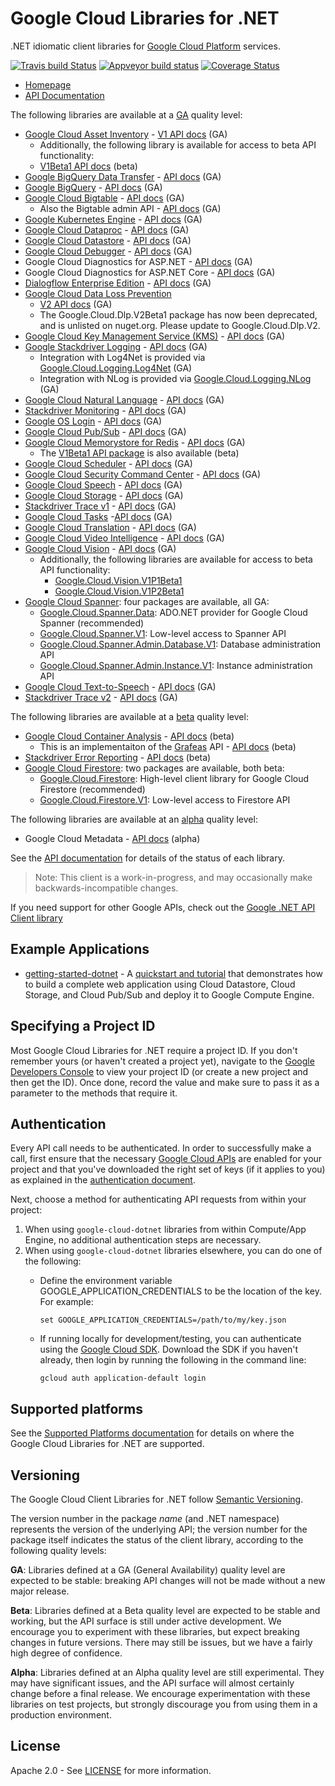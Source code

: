 # Google Cloud Libraries for .NET
.NET idiomatic client libraries for [Google Cloud Platform](https://cloud.google.com/) services.

[![Travis build Status](https://travis-ci.org/googleapis/google-cloud-dotnet.svg?branch=master)](https://travis-ci.org/googleapis/google-cloud-dotnet)
[![Appveyor build status](https://ci.appveyor.com/api/projects/status/hkkyregfhh5m4d2u?svg=true)](https://ci.appveyor.com/project/googleapis/google-cloud-dotnet)
[![Coverage Status](https://codecov.io/gh/googleapis/google-cloud-dotnet/branch/master/graph/badge.svg)](https://codecov.io/gh/googleapis/google-cloud-dotnet)

* [Homepage](https://cloud.google.com/dotnet/)
* [API Documentation](http://googleapis.github.io/google-cloud-dotnet/docs/)

The following libraries are available at a [GA](#versioning) quality level:

* [Google Cloud Asset Inventory](https://cloud.google.com/resource-manager/docs/cloud-asset-inventory/overview) - [V1 API docs](http://googleapis.github.io/google-cloud-dotnet/docs/Google.Cloud.Asset.V1) (GA)
  * Additionally, the following library is available for access to beta API functionality:
  * [V1Beta1 API docs](http://googleapis.github.io/google-cloud-dotnet/docs/Google.Cloud.Asset.V1Beta1/) (beta)
* [Google BigQuery Data Transfer](https://cloud.google.com/bigquery/transfer/) - [API docs](http://googleapis.github.io/google-cloud-dotnet/docs/Google.Cloud.BigQuery.DataTransfer.V1/) (GA)
* [Google BigQuery](https://cloud.google.com/bigquery/) - [API docs](http://googleapis.github.io/google-cloud-dotnet/docs/Google.Cloud.BigQuery.V2/) (GA)
* [Google Cloud Bigtable](https://cloud.google.com/bigtable/) - [API docs](http://googleapis.github.io/google-cloud-dotnet/docs/Google.Cloud.Bigtable.V2/) (GA)
  * Also the Bigtable admin API - [API docs](http://googleapis.github.io/google-cloud-dotnet/docs/Google.Cloud.Bigtable.Admin.V2/) (GA)
* [Google Kubernetes Engine](https://cloud.google.com/kubernetes-engine/) - [API docs](http://googleapis.github.io/google-cloud-dotnet/docs/Google.Cloud.Container.V1) (GA)
* [Google Cloud Dataproc](https://cloud.google.com/dataproc/) - [API docs](https://googleapis.github.io/google-cloud-dotnet/docs/Google.Cloud.Dataproc.V1/) (GA)
* [Google Cloud Datastore](https://cloud.google.com/datastore/) - [API docs](http://googleapis.github.io/google-cloud-dotnet/docs/Google.Cloud.Datastore.V1/) (GA)
* [Google Cloud Debugger](https://cloud.google.com/debugger/) - [API docs](http://googleapis.github.io/google-cloud-dotnet/docs/Google.Cloud.Debugger.V2) (GA)
* Google Cloud Diagnostics for ASP.NET - [API docs](http://googleapis.github.io/google-cloud-dotnet/docs/Google.Cloud.Diagnostics.AspNet/) (GA)
* Google Cloud Diagnostics for ASP.NET Core - [API docs](http://googleapis.github.io/google-cloud-dotnet/docs/Google.Cloud.Diagnostics.AspNetCore/) (GA)
* [Dialogflow Enterprise Edition](https://cloud.google.com/dialogflow-enterprise/) - [API docs](http://googleapis.github.io/google-cloud-dotnet/docs/Google.Cloud.Dialogflow.V2) (GA)
* [Google Cloud Data Loss Prevention](https://cloud.google.com/dlp/)
  * [V2 API docs](https://googleapis.github.io/google-cloud-dotnet/docs/Google.Cloud.Dlp.V2/) (GA)
  * The Google.Cloud.Dlp.V2Beta1 package has now been deprecated, and is unlisted on nuget.org.
    Please update to Google.Cloud.Dlp.V2.
* [Google Cloud Key Management Service (KMS)](https://cloud.google.com/kms/) - [API docs](http://googleapis.github.io/google-cloud-dotnet/docs/Google.Cloud.Kms.V1/) (GA)
* [Google Stackdriver Logging](https://cloud.google.com/logging/) - [API docs](http://googleapis.github.io/google-cloud-dotnet/docs/Google.Cloud.Logging.V2/) (GA)
  * Integration with Log4Net is provided via [Google.Cloud.Logging.Log4Net](http://googleapis.github.io/google-cloud-dotnet/docs/Google.Cloud.Logging.Log4Net/) (GA)
  * Integration with NLog is provided via [Google.Cloud.Logging.NLog](http://googleapis.github.io/google-cloud-dotnet/docs/Google.Cloud.Logging.NLog/) (GA)
* [Google Cloud Natural Language](https://cloud.google.com/natural-language/) - [API docs](http://googleapis.github.io/google-cloud-dotnet/docs/Google.Cloud.Language.V1/) (GA)
* [Stackdriver Monitoring](https://cloud.google.com/monitoring/) - [API docs](http://googleapis.github.io/google-cloud-dotnet/docs/Google.Cloud.Monitoring.V3/) (GA)
* [Google OS Login](https://cloud.google.com/compute/docs/instances/managing-instance-access) - [API docs](http://googleapis.github.io/google-cloud-dotnet/docs/Google.Cloud.OsLogin.V1/) (GA)
* [Google Cloud Pub/Sub](https://cloud.google.com/pubsub/) - [API docs](http://googleapis.github.io/google-cloud-dotnet/docs/Google.Cloud.PubSub.V1/) (GA)
* [Google Cloud Memorystore for Redis](https://cloud.google.com/memorystore/) - [API docs](http://googleapis.github.io/google-cloud-dotnet/docs/Google.Cloud.Redis.V1/) (GA)
  * The [V1Beta1 API package](http://googleapis.github.io/google-cloud-dotnet/docs/Google.Cloud.Redis.V1Beta1/) is also available (beta)
* [Google Cloud Scheduler](https://cloud.google.com/scheduler/) - [API docs](http://googleapis.github.io/google-cloud-dotnet/docs/Google.Cloud.Scheduler.V1) (GA)
* [Google Cloud Security Command Center](https://cloud.google.com/security-command-center/) - [API docs](http://googleapis.github.io/google-cloud-dotnet/docs/Google.Cloud.SecurityCenter.V1) (GA)
* [Google Cloud Speech](https://cloud.google.com/speech/) - [API docs](http://googleapis.github.io/google-cloud-dotnet/docs/Google.Cloud.Speech.V1/) (GA)
* [Google Cloud Storage](https://cloud.google.com/storage/) - [API docs](http://googleapis.github.io/google-cloud-dotnet/docs/Google.Cloud.Storage.V1/) (GA)
* [Stackdriver Trace v1](https://cloud.google.com/trace/) - [API docs](http://googleapis.github.io/google-cloud-dotnet/docs/Google.Cloud.Trace.V1/) (GA)
* [Google Cloud Tasks](https://cloud.google.com/tasks/) -[API docs](http://googleapis.github.io/google-cloud-dotnet/docs/Google.Cloud.Tasks.V2/) (GA)
* [Google Cloud Translation](https://cloud.google.com/translate/) - [API docs](http://googleapis.github.io/google-cloud-dotnet/docs/Google.Cloud.Translation.V2/) (GA)
* [Google Cloud Video Intelligence](https://cloud.google.com/video-intelligence/) - [API docs](https://googleapis.github.io/google-cloud-dotnet/docs/Google.Cloud.VideoIntelligence.V1/) (GA)
* [Google Cloud Vision](https://cloud.google.com/vision/) - [API docs](http://googleapis.github.io/google-cloud-dotnet/docs/Google.Cloud.Vision.V1/) (GA)
  * Additionally, the following libraries are available for access to beta API functionality:
    * [Google.Cloud.Vision.V1P1Beta1](http://googleapis.github.io/google-cloud-dotnet/docs/Google.Cloud.Vision.V1P1Beta1/)
    * [Google.Cloud.Vision.V1P2Beta1](http://googleapis.github.io/google-cloud-dotnet/docs/Google.Cloud.Vision.V1P2Beta1/)
* [Google Cloud Spanner](https://cloud.google.com/spanner/): four packages are available, all GA:
  * [Google.Cloud.Spanner.Data](http://googleapis.github.io/google-cloud-dotnet/docs/Google.Cloud.Spanner.Data/): ADO.NET provider for Google Cloud Spanner (recommended)
  * [Google.Cloud.Spanner.V1](http://googleapis.github.io/google-cloud-dotnet/docs/Google.Cloud.Spanner.V1/): Low-level access to Spanner API
  * [Google.Cloud.Spanner.Admin.Database.V1](http://googleapis.github.io/google-cloud-dotnet/docs/Google.Cloud.Spanner.Admin.Database.V1/): Database administration API
  * [Google.Cloud.Spanner.Admin.Instance.V1](http://googleapis.github.io/google-cloud-dotnet/docs/Google.Cloud.Spanner.Admin.Instance.V1/): Instance administration API
* [Google Cloud Text-to-Speech](https://cloud.google.com/text-to-speech/) - [API docs](http://googleapis.github.io/google-cloud-dotnet/docs/Google.Cloud.TextToSpeech.V1/) (GA)
* [Stackdriver Trace v2](https://cloud.google.com/trace/) - [API docs](http://googleapis.github.io/google-cloud-dotnet/docs/Google.Cloud.Trace.V2/) (GA)

The following libraries are available at a [beta](#versioning) quality level:

* [Google Cloud Container Analysis](https://cloud.google.com/container-registry/docs/container-analysis/) - [API docs](http://googleapis.github.io/google-cloud-dotnet/docs/Google.Cloud.DevTools.ContainerAnalysis.V1) (beta)
  * This is an implementaiton of the [Grafeas](https://grafeas.io) API - [API docs](http://googleapis.github.io/google-cloud-dotnet/docs/Grafeas.V1) (beta)
* [Stackdriver Error Reporting](https://cloud.google.com/error-reporting/) - [API docs](http://googleapis.github.io/google-cloud-dotnet/docs/Google.Cloud.ErrorReporting.V1Beta1/) (beta)
* [Google Cloud Firestore](https://cloud.google.com/firestore/): two packages are available, both beta:
  * [Google.Cloud.Firestore](http://googleapis.github.io/google-cloud-dotnet/docs/Google.Cloud.Firestore/): High-level client library for Google Cloud Firestore (recommended)
  * [Google.Cloud.Firestore.V1](http://googleapis.github.io/google-cloud-dotnet/docs/Google.Cloud.Firestore.V1/): Low-level access to Firestore API

The following libraries are available at an [alpha](#versioning) quality level:

* Google Cloud Metadata - [API docs](http://googleapis.github.io/google-cloud-dotnet/docs/Google.Cloud.Metadata.V1) (alpha)

See the [API documentation](http://googleapis.github.io/google-cloud-dotnet/docs/) for details of the status
of each library.

> Note: This client is a work-in-progress, and may occasionally
> make backwards-incompatible changes.

If you need support for other Google APIs, check out the
[Google .NET API Client library](https://github.com/google/google-api-dotnet-client)

## Example Applications

* [getting-started-dotnet](https://github.com/googleapis/getting-started-dotnet/) -
  A [quickstart and tutorial](https://cloud.google.com/dotnet/) that demonstrates how to build a complete web 
  application using Cloud Datastore, Cloud Storage, and Cloud Pub/Sub and deploy it to Google Compute Engine.

## Specifying a Project ID

Most Google Cloud Libraries for .NET require a project ID. If you
don't remember yours (or haven't created a project yet), navigate to
the [Google Developers Console](https://console.developers.google.com/project) to view
your project ID (or create a new project and then get the ID). Once
done, record the value and make sure to pass it as a parameter to
the methods that require it.

## Authentication

Every API call needs to be authenticated. In order to successfully
make a call, first ensure that the necessary [Google Cloud
APIs](https://console.developers.google.com/apis/library/) are enabled for your project and that
you've downloaded the right set of keys (if it applies to you) as
explained in the [authentication
document](https://github.com/googleapis/gcloud-common/blob/master/authentication/readme.md#authentication).

Next, choose a method for authenticating API requests from within your project:

1. When using `google-cloud-dotnet` libraries from within Compute/App Engine, no additional authentication steps are necessary.
2. When using `google-cloud-dotnet` libraries elsewhere, you can do one of the following:
    * Define the environment variable GOOGLE_APPLICATION_CREDENTIALS to be the location of the key.  For example:

      ```
      set GOOGLE_APPLICATION_CREDENTIALS=/path/to/my/key.json
      ``` 
    * If running locally for development/testing, you can authenticate using the [Google Cloud SDK](https://cloud.google.com/sdk/).
      Download the SDK if you haven't already, then login by running the following in the command line:

      ```
      gcloud auth application-default login
      ```

## Supported platforms

See the [Supported Platforms
documentation](https://googleapis.github.io/google-cloud-dotnet/docs/guides/platforms.html)
for details on where the Google Cloud Libraries for .NET are
supported.

## Versioning

The Google Cloud Client Libraries for .NET follow [Semantic Versioning](http://semver.org/).

The version number in the package *name* (and .NET namespace)
represents the version of the underlying API; the version number for
the package itself indicates the status of the client library, according to
the following quality levels:

**GA**: Libraries defined at a GA (General Availability) quality level are
expected to be stable: breaking API changes will not be made without a new major
release.

**Beta**: Libraries defined at a Beta quality level are expected to
be stable and working, but the API surface is still under active
development. We encourage you to experiment with these libraries, but
expect breaking changes in future versions. There may still be
issues, but we have a fairly high degree of confidence.

**Alpha**: Libraries defined at an Alpha quality level are still
experimental. They may have significant issues, and the API surface
will almost certainly change before a final release. We encourage
experimentation with these libraries on test projects, but strongly
discourage you from using them in a production environment.

## License

Apache 2.0 - See [LICENSE](./LICENSE) for more information.
